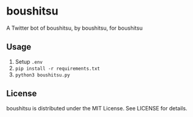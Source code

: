 boushitsu
=====

A Twitter bot of boushitsu, by boushitsu, for boushitsu

## Usage
1. Setup `.env`
2. `pip install -r requirements.txt`
3. `python3 boushitsu.py`

## License
boushitsu is distributed under the MIT License.
See LICENSE for details.
